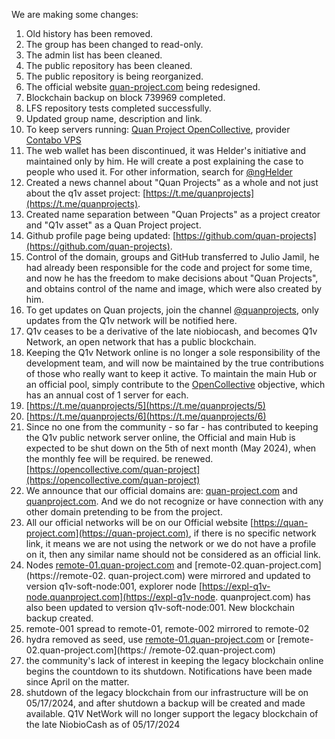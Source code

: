 We are making some changes:

1. Old history has been removed.
2. The group has been changed to read-only.
3. The admin list has been cleaned.
4. The public repository has been cleaned.
5. The public repository is being reorganized.
6. The official website [quan-project.com](https://quan-project.com) being redesigned.
7. Blockchain backup on block 739969 completed.
8. LFS repository tests completed successfully.
9. Updated group name, description and link.
10. To keep servers running: [Quan Project OpenCollective](https://opencollective.com/quan-project), provider [Contabo VPS](https://contabo.com/en/vps/)
11. The web wallet has been discontinued, it was Helder's initiative and maintained only by him. He will create a post explaining the case to people who used it. For other information, search for [@ngHelder](https://t.me/ngHelder)
12. Created a news channel about "Quan Projects" as a whole and not just about the q1v asset project: [https://t.me/quanprojects](https://t.me/quanprojects).
13. Created name separation between "Quan Projects" as a project creator and "Q1v asset" as a Quan Project project.
14. Github profile page being updated: [https://github.com/quan-projects](https://github.com/quan-projects).
15. Control of the domain, groups and GitHub transferred to Julio Jamil, he had already been responsible for the code and project for some time, and now he has the freedom to make decisions about "Quan Projects", and obtains control of the name and image, which were also created by him.
16. To get updates on Quan projects, join the channel [@quanprojects](https://t.me/quanprojects), only updates from the Q1v network will be notified here.
17. Q1v ceases to be a derivative of the late niobiocash, and becomes Q1v Network, an open network that has a public blockchain.
18. Keeping the Q1v Network online is no longer a sole responsibility of the development team, and will now be maintained by the true contributions of those who really want to keep it active. To maintain the main Hub or an official pool, simply contribute to the [OpenCollective](https://opencollective.com/quan-project) objective, which has an annual cost of 1 server for each.
19. [https://t.me/quanprojects/5](https://t.me/quanprojects/5)
20. [https://t.me/quanprojects/6](https://t.me/quanprojects/6)
21. Since no one from the community - so far - has contributed to keeping the Q1v public network server online, the Official and main Hub is expected to be shut down on the 5th of next month (May 2024), when the monthly fee will be required. be renewed. [https://opencollective.com/quan-project](https://opencollective.com/quan-project)
22. We announce that our official domains are: [quan-project.com](https://quan-project.com) and [quanproject.com](https://quanproject.com). And we do not recognize or have connection with any other domain pretending to be from the project.
23. All our official networks will be on our Official website [https://quan-project.com](https://quan-project.com), if there is no specific network link, it means we are not using the network or we do not have a profile on it, then any similar name should not be considered as an official link.
24. Nodes [remote-01.quan-project.com](https://remote-01.quan-project.com) and [remote-02.quan-project.com](https://remote-02. quan-project.com) were mirrored and updated to version q1v-soft-node:001, explorer node [https://expl-q1v-node.quanproject.com](https://expl-q1v-node. quanproject.com) has also been updated to version q1v-soft-node:001. New blockchain backup created.
25. remote-001 spread to remote-01, remote-002 mirrored to remote-02
26. hydra removed as seed, use [remote-01.quan-project.com](https://remote-01.quan-project.com) or [remote-02.quan-project.com](https:/ /remote-02.quan-project.com)
27. the community's lack of interest in keeping the legacy blockchain online begins the countdown to its shutdown. Notifications have been made since April on the matter.
28. shutdown of the legacy blockchain from our infrastructure will be on 05/17/2024, and after shutdown a backup will be created and made available. Q1V NetWork will no longer support the legacy blockchain of the late NiobioCash as of 05/17/2024
